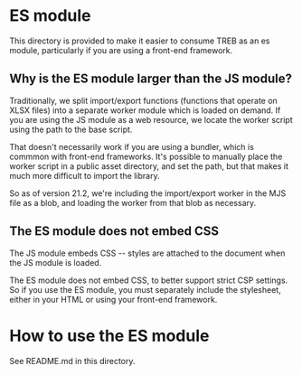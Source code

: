 
# ES module

This directory is provided to make it easier to consume TREB as an 
es module, particularly if you are using a front-end framework.


## Why is the ES module larger than the JS module?

Traditionally, we split import/export functions (functions that operate
on XLSX files) into a separate worker module which is loaded on demand.
If you are using the JS module as a web resource, we locate the worker 
script using the path to the base script.

That doesn't necessarily work if you are using a bundler, which
is commmon with front-end frameworks. It's possible to manually place the 
worker script in a public asset directory, and set the path, but that makes
it much more difficult to import the library.

So as of version 21.2, we're including the import/export worker in the 
MJS file as a blob, and loading the worker from that blob as necessary.


## The ES module does not embed CSS

The JS module embeds CSS -- styles are attached to the document when
the JS module is loaded. 

The ES module does not embed CSS, to better support strict CSP settings. So 
if you use the ES module, you must separately include the stylesheet, 
either in your HTML or using your front-end framework.


# How to use the ES module

See README.md in this directory.

